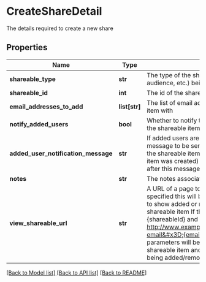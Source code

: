 # CreateShareDetail

The details required to create a new share

## Properties
Name | Type | Description | Notes
------------ | ------------- | ------------- | -------------
**shareable_type** | **str** | The type of the shareable item (collection, audience, etc.) being shared | 
**shareable_id** | **int** | The id of the shareable item being shared | 
**email_addresses_to_add** | **list[str]** | The list of email addresses to share this shareable item with | 
**notify_added_users** | **bool** | Whether to notify the users added in this share that the shareable item has now been shared with them | 
**added_user_notification_message** | **str** | If added users are to be notified, this is the message to be sent to them.  The URL of the view of the shareable item (specified when the shareable item was created)  will be added to the notification after this message. | [optional] 
**notes** | **str** | The notes associated with this share update | [optional] 
**view_shareable_url** | **str** | A URL of a page to view the shareable item.  If specified this will be used in notification  messages to show added or removed users where to view the shareable item    If the URL is specified, it can use {shareableId} and {emailAddress} parameters    http://www.example.com/collections/{shareableId}?email&#x3D;{emailAddress}    If present, these parameters will be replaced with the id of the shareable item and the email address of the user being added/removed | [optional] 

[[Back to Model list]](../README.md#documentation-for-models) [[Back to API list]](../README.md#documentation-for-api-endpoints) [[Back to README]](../README.md)


